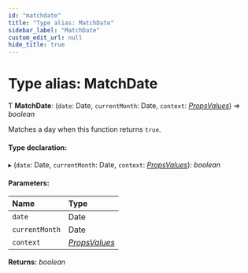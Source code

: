 ```yaml
---
id: "matchdate"
title: "Type alias: MatchDate"
sidebar_label: "MatchDate"
custom_edit_url: null
hide_title: true
---
```


# Type alias: MatchDate

Ƭ **MatchDate**: (`date`: Date, `currentMonth`: Date, `context`: [*PropsValues*](../interfaces/propsvalues.md)) => *boolean*

Matches a day when this function returns `true`.

#### Type declaration:

▸ (`date`: Date, `currentMonth`: Date, `context`: [*PropsValues*](../interfaces/propsvalues.md)): *boolean*

#### Parameters:

Name | Type |
:------ | :------ |
`date` | Date |
`currentMonth` | Date |
`context` | [*PropsValues*](../interfaces/propsvalues.md) |

**Returns:** *boolean*
